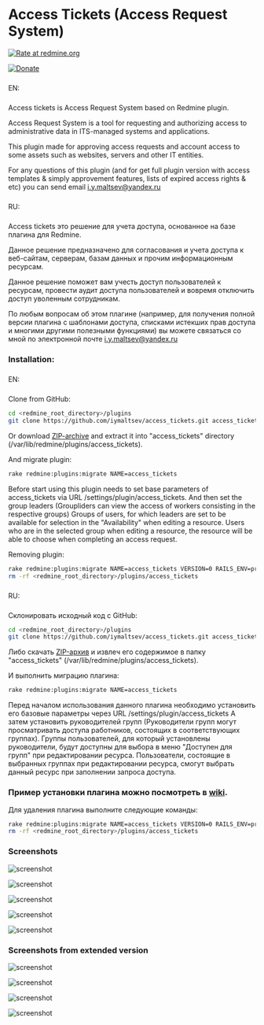 # Access Tickets (Access Request System)
[![Rate at redmine.org](http://img.shields.io/badge/rate%20at-redmine.org-blue.svg?style=flat)](http://www.redmine.org/plugins/access_tickets)

[![Donate](https://www.paypalobjects.com/webstatic/en_US/i/btn/png/btn_donate_92x26.png)](https://www.paypal.me/accesstickets)


###
EN:
###
Access tickets is Access Request System based on Redmine plugin.

Access Request System is a tool for requesting and authorizing access to administrative data in ITS-managed systems and applications.

This plugin made for approving access requests and account access to some assets such as websites, servers and other IT entities.

For any questions of this plugin (and for get full plugin version with access templates & simply approvement features, lists of expired access rights & etc) you can send email i.y.maltsev@yandex.ru
###
RU:
###
Access tickets это решение для учета доступа, основанное на базе плагина для Redmine.

Данное решение предназначено для согласования и учета доступа к веб-сайтам, серверам, базам данных и прочим информационным ресурсам.

Данное решение поможет вам учесть доступ пользователей к ресурсам, провести аудит доступа пользователей и вовремя отключить доступ уволенным сотрудникам.

По любым вопросам об этом плагине (например, для получения полной версии плагина с шаблонами доступа, списками истекших прав доступа и многими другими полезными функциями) вы можете связаться со мной по электронной почте i.y.maltsev@yandex.ru

### Installation:
###
EN:
###
Clone from GitHub:
```sh
cd <redmine_root_directory>/plugins
git clone https://github.com/iymaltsev/access_tickets.git access_tickets
```
Or download [ZIP-archive](https://github.com/iymaltsev/access_tickets/archive/master.zip) and extract it into "access_tickets" directory (/var/lib/redmine/plugins/access_tickets).

And migrate plugin:
```sh
rake redmine:plugins:migrate NAME=access_tickets
```
Before start using this plugin needs to set base parameters of access_tickets via URL /settings/plugin/access_tickets.
And then set the group leaders (Groupliders can view the access of workers consisting in the respective groups)
Groups of users, for which leaders are set to be available for selection in the "Availability" when editing a resource.
Users who are in the selected group when editing a resource, the resource will be able to choose when completing an access request.

Removing plugin:
```sh
rake redmine:plugins:migrate NAME=access_tickets VERSION=0 RAILS_ENV=production
rm -rf <redmine_root_directory>/plugins/access_tickets
```
###
RU:
###
Склонировать исходный код с GitHub:
```sh
cd <redmine_root_directory>/plugins
git clone https://github.com/iymaltsev/access_tickets.git access_tickets

```
Либо скачать [ZIP-архив](https://github.com/iymaltsev/access_tickets/archive/master.zip) и извлеч его содержимое в папку "access_tickets" (/var/lib/redmine/plugins/access_tickets).

И выполнить миграцию плагина:
```sh
rake redmine:plugins:migrate NAME=access_tickets
```
Перед началом использования данного плагина необходимо установить его базовые параметры через URL /settings/plugin/access_tickets
А затем установить руководителей групп (Руководители групп могут просматривать доступа работников, состоящих в соответствующих группах).
Группы пользователей, для который установлены руководители, будут доступны для выбора в меню "Доступен для групп" при редактировании ресурса.
Пользователи, состоящие в выбранных группах при редактировании ресурса, смогут выбрать данный ресурс при заполнении запроса доступа.

### Пример установки плагина можно посмотреть в [wiki](https://github.com/iymaltsev/access_tickets/wiki/Example-install-plugin-to-Bitnami-Redmine-stack).

Для удаления плагина выполните следующие команды:
```sh
rake redmine:plugins:migrate NAME=access_tickets VERSION=0 RAILS_ENV=production
rm -rf <redmine_root_directory>/plugins/access_tickets
```
### Screenshots

![screenshot](http://www.redmine.org/attachments/download/17059/Concept_s.jpg)

![screenshot](http://www.redmine.org/attachments/download/17265/Workflow_grant.jpg)

![screenshot](http://www.redmine.org/attachments/download/16509/resources_list.png)

![screenshot](http://www.redmine.org/attachments/download/16510/change_resource_details.png)

![screenshot](http://www.redmine.org/attachments/download/17222/access_list.png)

### Screenshots from extended version

![screenshot](http://www.redmine.org/attachments/download/17223/ex-access-templates.png)

![screenshot](http://www.redmine.org/attachments/download/17224/ex-access-by-template.png)

![screenshot](http://www.redmine.org/attachments/download/17225/ex-change-access-expire.png)

![screenshot](http://www.redmine.org/attachments/download/17226/ex-template-agreement.png)
